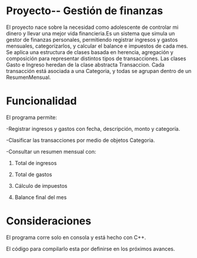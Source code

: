 # Proyecto-- Gestión de finanzas
El proyecto nace sobre la necesidad como adolescente de controlar mi dinero y llevar una mejor vida financieria.Es un sistema que simula un gestor de finanzas personales, permitiendo registrar ingresos y gastos mensuales, categorizarlos, y calcular el balance e impuestos de cada mes.
Se aplica una estructura de clases basada en herencia, agregación y composición para representar distintos tipos de transacciones. Las clases Gasto e Ingreso heredan de la clase abstracta Transaccion. Cada transacción está asociada a una Categoria, y todas se agrupan dentro de un ResumenMensual.

# Funcionalidad
El programa permite:

-Registrar ingresos y gastos con fecha, descripción, monto y categoría.

-Clasificar las transacciones por medio de objetos Categoria.

-Consultar un resumen mensual con:

  1. Total de ingresos

  2. Total de gastos

  3. Cálculo de impuestos

  4. Balance final del mes

# Consideraciones
El programa corre solo en consola y está hecho con C++.

El código para compilarlo esta por definirse en los próximos avances.
